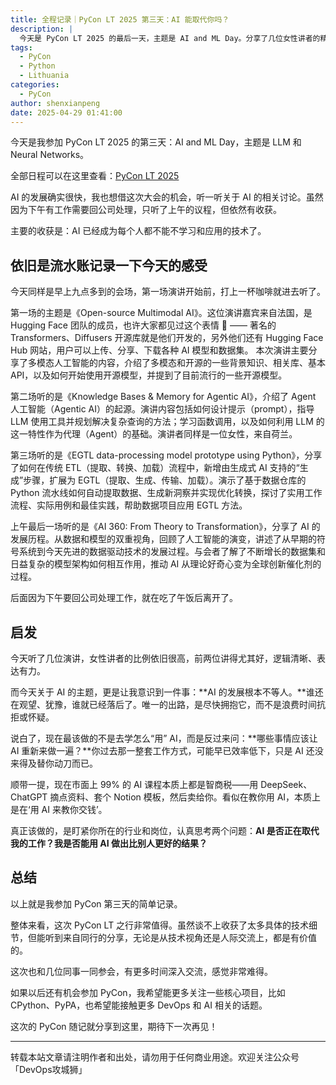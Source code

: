 ```yaml
---
title: 全程记录｜PyCon LT 2025 第三天：AI 能取代你吗？
description: |
  今天是 PyCon LT 2025 的最后一天，主题是 AI and ML Day。分享了几位女性讲者的精彩演讲，以及对数据科学和 AI 的新认识。
tags:
  - PyCon
  - Python
  - Lithuania
categories:
  - PyCon
author: shenxianpeng
date: 2025-04-29 01:41:00
---
```


今天是我参加 PyCon LT 2025 的第三天：AI and ML Day，主题是 LLM 和 Neural Networks。

全部日程可以在这里查看：[PyCon LT 2025](https://pretalx.com/pycon-lithuania-2025/schedule/)

AI 的发展确实很快，我也想借这次大会的机会，听一听关于 AI 的相关讨论。虽然因为下午有工作需要回公司处理，只听了上午的议程，但依然有收获。

主要的收获是：AI 已经成为每个人都不能不学习和应用的技术了。

<!--more-->

## 依旧是流水账记录一下今天的感受

今天同样是早上九点多到的会场，第一场演讲开始前，打上一杯咖啡就进去听了。

第一场的主题是《Open-source Multimodal AI》。这位演讲嘉宾来自法国，是 Hugging Face 团队的成员，也许大家都见过这个表情 🤗 —— 著名的 Transformers、Diffusers 开源库就是他们开发的，另外他们还有 Hugging Face Hub 网站，用户可以上传、分享、下载各种 AI 模型和数据集。
本次演讲主要分享了多模态人工智能的内容，介绍了多模态和开源的一些背景知识、相关库、基本 API，以及如何开始使用开源模型，并提到了目前流行的一些开源模型。

第二场听的是《Knowledge Bases & Memory for Agentic AI》，介绍了 Agent 人工智能（Agentic AI）的起源。演讲内容包括如何设计提示（prompt），指导 LLM 使用工具并规划解决复杂查询的方法；学习函数调用，以及如何利用 LLM 的这一特性作为代理（Agent）的基础。演讲者同样是一位女性，来自荷兰。

第三场听的是《EGTL data-processing model prototype using Python》，分享了如何在传统 ETL（提取、转换、加载）流程中，新增由生成式 AI 支持的“生成”步骤，扩展为 EGTL（提取、生成、传输、加载）。演示了基于数据仓库的 Python 流水线如何自动提取数据、生成新洞察并实现优化转换，探讨了实用工作流程、实际用例和最佳实践，帮助数据项目应用 EGTL 方法。

上午最后一场听的是《AI 360: From Theory to Transformation》，分享了 AI 的发展历程。从数据和模型的双重视角，回顾了人工智能的演变，讲述了从早期的符号系统到今天先进的数据驱动技术的发展过程。与会者了解了不断增长的数据集和日益复杂的模型架构如何相互作用，推动 AI 从理论好奇心变为全球创新催化剂的过程。

后面因为下午要回公司处理工作，就在吃了午饭后离开了。

## 启发

今天听了几位演讲，女性讲者的比例依旧很高，前两位讲得尤其好，逻辑清晰、表达有力。

而今天关于 AI 的主题，更是让我意识到一件事：**AI 的发展根本不等人。**谁还在观望、犹豫，谁就已经落后了。唯一的出路，是尽快拥抱它，而不是浪费时间抗拒或怀疑。

说白了，现在最该做的不是去学怎么“用” AI，而是反过来问：**哪些事情应该让 AI 重新来做一遍？**你过去那一整套工作方式，可能早已效率低下，只是 AI 还没来得及替你动刀而已。

顺带一提，现在市面上 99% 的 AI 课程本质上都是智商税——用 DeepSeek、ChatGPT 摘点资料、套个 Notion 模板，然后卖给你。看似在教你用 AI，本质上是在‘用 AI 来教你交钱’。

真正该做的，是盯紧你所在的行业和岗位，认真思考两个问题：**AI 是否正在取代我的工作？我是否能用 AI 做出比别人更好的结果？**

## 总结

以上就是我参加 PyCon 第三天的简单记录。

整体来看，这次 PyCon LT 之行非常值得。虽然谈不上收获了太多具体的技术细节，但能听到来自同行的分享，无论是从技术视角还是人际交流上，都是有价值的。

这次也和几位同事一同参会，有更多时间深入交流，感觉非常难得。

如果以后还有机会参加 PyCon，我希望能更多关注一些核心项目，比如 CPython、PyPA，也希望能接触更多 DevOps 和 AI 相关的话题。

这次的 PyCon 随记就分享到这里，期待下一次再见！

---

转载本站文章请注明作者和出处，请勿用于任何商业用途。欢迎关注公众号「DevOps攻城狮」
